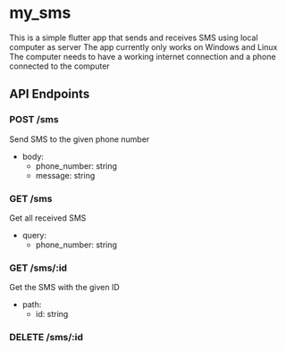 # my_sms

This is a simple flutter app that sends and receives SMS using local computer as server
The app currently only works on Windows and Linux
The computer needs to have a working internet connection and a phone connected to the computer

## API Endpoints

### POST /sms

Send SMS to the given phone number

- body:
  - phone_number: string
  - message: string

### GET /sms

Get all received SMS

- query:
  - phone_number: string

### GET /sms/:id

Get the SMS with the given ID

- path:
  - id: string

### DELETE /sms/:id

